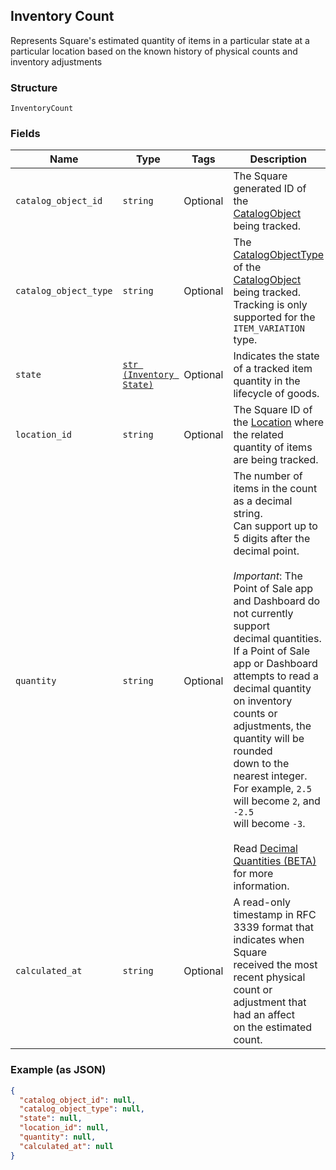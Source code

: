 ## Inventory Count

Represents Square's estimated quantity of items in a particular state at a
particular location based on the known history of physical counts and
inventory adjustments

### Structure

`InventoryCount`

### Fields

| Name | Type | Tags | Description |
|  --- | --- | --- | --- |
| `catalog_object_id` | `string` | Optional | The Square generated ID of the<br>[CatalogObject](#type-catalogobject) being tracked. |
| `catalog_object_type` | `string` | Optional | The [CatalogObjectType](#type-catalogobjecttype) of the<br>[CatalogObject](#type-catalogobject) being tracked. Tracking is only<br>supported for the `ITEM_VARIATION` type. |
| `state` | [`str (Inventory State)`](/doc/models/inventory-state.md) | Optional | Indicates the state of a tracked item quantity in the lifecycle of goods. |
| `location_id` | `string` | Optional | The Square ID of the [Location](#type-location) where the related<br>quantity of items are being tracked. |
| `quantity` | `string` | Optional | The number of items in the count as a decimal string.<br>Can support up to 5 digits after the decimal point.<br><br>_Important_: The Point of Sale app and Dashboard do not currently support<br>decimal quantities. If a Point of Sale app or Dashboard attempts to read a<br>decimal quantity on inventory counts or adjustments, the quantity will be rounded<br>down to the nearest integer. For example, `2.5` will become `2`, and `-2.5`<br>will become `-3`.<br><br>Read [Decimal Quantities (BETA)](https://developer.squareup.com/docs/orders-api/what-it-does#decimal-quantities)<br>for more information. |
| `calculated_at` | `string` | Optional | A read-only timestamp in RFC 3339 format that indicates when Square<br>received the most recent physical count or adjustment that had an affect<br>on the estimated count. |

### Example (as JSON)

```json
{
  "catalog_object_id": null,
  "catalog_object_type": null,
  "state": null,
  "location_id": null,
  "quantity": null,
  "calculated_at": null
}
```


